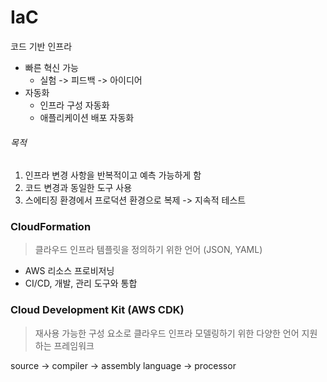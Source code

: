 # IaC

코드 기반 인프라

- 빠른 혁신 가능
  - 실험 -> 피드백 -> 아이디어
- 자동화
  - 인프라 구성 자동화
  - 애플리케이션 배포 자동화

###### 목적

1. 인프라 변경 사항을 반복적이고 예측 가능하게 함
2. 코드 변경과 동일한 도구 사용
3. 스에티징 환경에서 프로덕션 환경으로 복제 -> 지속적 테스트

### CloudFormation

> 클라우드 인프라 템플릿을 정의하기 위한 언어 (JSON, YAML)

- AWS 리소스 프로비저닝
- CI/CD, 개발, 관리 도구와 통합

### Cloud Development Kit (AWS CDK)

> 재사용 가능한 구성 요소로 클라우드 인프라 모델링하기 위한 다양한 언어 지원하는 프레임워크

source -> compiler -> assembly language -> processor